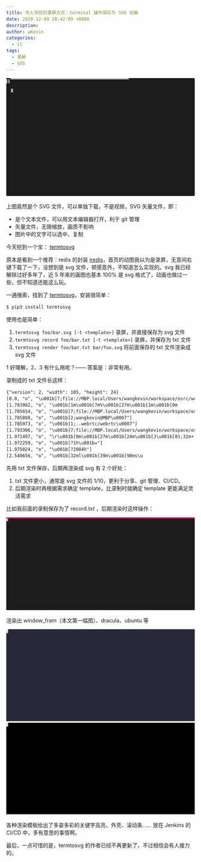 ```yaml
---
title: 令人惊叹的录屏方式：terminal 操作保存为 SVG 动画
date: 2020-12-09 20:42:09 +0800
description:
author: wKevin
categories:
  - it
tags:
  - 录屏
  - SVG
---
```


![](/images/posts/2020-12-09-termtosvg/record-window_frame_js.svg)

上图竟然是个 SVG 文件，可以单独下载，不是视频，SVG 矢量文件，即：

- 是个文本文件，可以用文本编辑器打开，利于 git 管理
- 矢量文件，无限缩放，画质不影响
- 图片中的文字可以选中、复制

今天挖到一个宝： [termtosvg](https://github.com/nbedos/termtosvg)

原本是看到一个推荐：redis 的封装 [iredis](https://iredis.io/)，首页的动图我以为是录屏，无意间右键下载了一下，没想到是 svg 文件，顿感意外，不知道怎么实现的。svg 我已经解除过好多年了，近 5 年来的画图也基本 100% 是 svg 格式了，动画也做过一些，但不知道还能这么玩。

一通搜索，找到了 [termtosvg](https://github.com/nbedos/termtosvg)，安装很简单：

```bash
$ pip3 install termtosvg
```

使用也是简单：

1. `termtosvg foo/bar.svg [-t <template>]` 录屏，并直接保存为 svg 文件
2. `termtosvg record foo/bar.txt [-t <template>]` 录屏，并保存为 txt 文件
3. `termtosvg render foo/bar.txt bar/foo.svg` 将前面保存的 txt 文件渲染成 svg 文件

1 好理解，2、3 有什么用呢？—— 答案是：非常有用。

录制成的 txt 文件长这样：

```txt
{"version": 2, "width": 105, "height": 24}
[0.0, "o", "\u001b]7;file://MBP.local/Users/wangkevin/workspace/osrc/webrtc/webrtc\u0007"]
[1.783982, "o", "\u001b[1m\u001b[7m%\u001b[27m\u001b[1m\u001b[0m                                                                                                        \r \r"]
[1.785654, "o", "\u001b]7;file://MBP.local/Users/wangkevin/workspace/osrc/webrtc/webrtc\u0007"]
[1.785808, "o", "\u001b]2;wangkevin@MBP\u0007"]
[1.785973, "o", "\u001b]1;..webrtc/webrtc\u0007"]
[1.793306, "o", "\u001b]7;file://MBP.local/Users/wangkevin/workspace/osrc/webrtc/webrtc\u0007"]
[1.971497, "o", "\r\u001b[0m\u001b[27m\u001b[24m\u001b[J\u001b[01;32m➜  \u001b[36mwebrtc\u001b[00m \u001b[01;34mgit:(\u001b[31mmaster\u001b[34m)\u001b[00m \u001b[K"]
[1.972259, "o", "\u001b[?1h\u001b="]
[1.975024, "o", "\u001b[?2004h"]
[2.540656, "o", "\u001b[32ml\u001b[39m\u001b[90ms\u
```

先用 txt 文件保存，后期再渲染成 svg 有 2 个好处：

1. txt 文件更小，通常是 svg 文件的 1/10，更利于分享、git 管理、CI/CD。
2. 后期渲染时再根据需求确定 template，比录制时就确定 template 更能满足灵活需求

比如我前面的录制保存为了 record.txt ，后期渲染时这样操作：

![](/images/posts/2020-12-09-termtosvg/a-progress_bar.svg)

渲染出 window_fram（本文第一幅图）、dracula、ubuntu 等

![](/images/posts/2020-12-09-termtosvg/record-dracula.svg)
![](/images/posts/2020-12-09-termtosvg/record-ubuntu.svg)

各种渲染模板给出了多姿多彩的关键字高亮、外壳、滚动条…… 放在 Jenkins 的 CI/CD 中，多有意思的事情啊。

最后，一点可惜的是，termtosvg 的作者已经不再更新了，不过相信会有人接力的。
